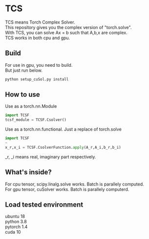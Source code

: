 # TCS
TCS means Torch Complex Solver.  
This repository gives you the complex version of "torch.solve".  
With TCS, you can solve Ax = b such that A,b,x are complex.  
TCS works in both cpu and gpu.

## Build
For use in gpu, you need to build.  
But just run below.

```sh
python setup_cuSol.py install
```

## How to use
Use as a torch.nn.Module

```python
import TCSF
tcsf_module = TCSF.Csolver()
```

Use as a torch.nn.functional. Just a replace of torch.solve

```python
import TCSF
~
x_r,x_i = TCSF.CsolverFunction.apply(A_r,A_i,b_r,b_i)
```
_r, _i means real, imaginary part respectively.
## What's inside?
For cpu tensor, scipy.linalg.solve works. Batch is parallely computed.  
For gpu tensor, cuSolver works. Batch is parallely computerd.

## Load tested environment
ubuntu 18  
python 3.8  
pytorch 1.4  
cuda 10  
